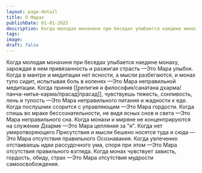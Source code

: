 ```yaml
---
layout: page-detail
title: О Марах
publishDate: 01-01-2025
description: Когда молодая монахиня при беседах улыбается наедине монаху, зарождая в нем привязанность и разжигая страсть —Это Мара улыбок. Когда в мантре и медитации нет ясности, а мысли разбегаются, и монах тупо сидит, испытывая боль в коленях —Это Мара неправильной медитации...
tags:
image:
draft: false
---
```

Когда молодая монахиня при беседах улыбается наедине монаху, зарождая в нем привязанность и разжигая страсть —Это Мара улыбок. Когда в мантре и медитации нет ясности, а мысли разбегаются, и монах тупо сидит, испытывая боль в коленях —Это Мара неправильной медитации. Когда приняв [[религия и философия/санатана дхарма/панча-нитья-карма/прасад|прасад]], чувствуешь тяжесть, сонливость, лень и тупость —Это Мара неправильного питания и жадности к еде. Когда послушник ссорится с управляющим —Это Мара гордости. Когда спишь во мраке бессознательности, не видя ясных снов и света —Это Мара неправильного сна. Когда монахи и миряне не концентрируются на служении Дхарме —Это Мара цепляния за "я". Когда нет умиротворяющего Присутствия и мысли бешено носятся туда и сюда —Это Мара отсутствия правильного Осознавания. Когда увлеченно отстаиваешь идеи рассудочного ума, споря при этом —Это Мара отсутствия правильного взгляда. Когда монах чувствует зависть, гордость, обиду, страх —Это Мара отсутствия мудрости самоосвобождения.